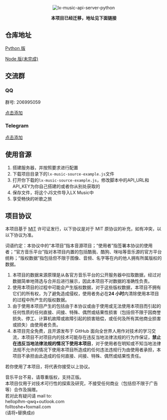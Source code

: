 <div align="center">

![lx-music-api-server-python](https://socialify.git.ci/lxmusics/lx-music-api-server/image?description=1&font=Inter&forks=1&issues=1&language=1&name=1&owner=1&pulls=1&stargazers=1&theme=Auto)

**本项目已经迁移，地址见下面链接**

</div>

## 仓库地址

[Python 版](https://github.com/lxmusics/lx-music-api-server-python)

[Node 版(未完成)](https://github.com/lxmusics/lx-music-api-server-node)

## 交流群

### QQ

群号: 206995059

[点击添加](https://qm.qq.com/cgi-bin/qm/qr?_wv=1027&k=117h8X7TPBWMLwK0Nec_TkdFpqsSs7LJ&group_code=206995059)  

### Telegram

[点击添加](https://t.me/+zBJAaMgr6yZmYWI9)

## 使用音源
1. 搭建服务器，并按照要求进行配置
2. 下载项目目录下的`lx-music-source-example.js`文件
3. 打开你下载的`lx-music-source-example.js`，修改脚本中的API_URL和API_KEY为你自己搭建的或者你从别处获取的
4. 保存文件，将这个JS文件导入LX Music中
5. 享受畅快的听歌之旅

## 项目协议

本项目基于 [MIT](https://github.com/lxmusics/lx-music-api-server/blob/main/LICENSE) 许可证发行，以下协议是对于 MIT 原协议的补充，如有冲突，以以下协议为准。

词语约定：本协议中的“本项目”指本音源项目；“使用者”指签署本协议的使用者；“官方音乐平台”指对本项目内置的包括酷我、酷狗、咪咕等音乐源的官方平台统称；“版权数据”指包括但不限于图像、音频、名字等在内的他人拥有所属版权的数据。

1. 本项目的数据来源原理是从各官方音乐平台的公开服务器中拉取数据，经过对数据简单地筛选与合并后进行展示，因此本项目不对数据的准确性负责。
2. 使用本项目的过程中可能会产生版权数据，对于这些版权数据，本项目不拥有它们的所有权，为了避免造成侵权，使用者务必在**24 小时**内清除使用本项目的过程中所产生的版权数据。
3. 由于使用本项目产生的包括由于本协议或由于使用或无法使用本项目而引起的任何性质的任何直接、间接、特殊、偶然或结果性损害（包括但不限于因商誉损失、停工、计算机故障或故障引起的损害赔偿，或任何及所有其他商业损害或损失）由使用者负责。
4. 本项目完全免费，且开源发布于 GitHub 面向全世界人用作对技术的学习交流，本项目不对项目内的技术可能存在违反当地法律法规的行为作保证，**禁止在违反当地法律法规的情况下使用本项目**，对于使用者在明知或不知当地法律法规不允许的情况下使用本项目所造成的任何违法违规行为由使用者承担，本项目不承担由此造成的任何直接、间接、特殊、偶然或结果性责任。

若你使用了本项目，将代表你接受以上协议。

音乐平台不易，请尊重版权，支持正版。  
本项目仅用于对技术可行性的探索及研究，不接受任何商业（包括但不限于广告等）合作及捐赠。  
若对此有疑问请 mail to:  
helloplhm-qwq+outlook.com  
folltoshe+foxmail.com  
(请将`+`替换成`@`)
